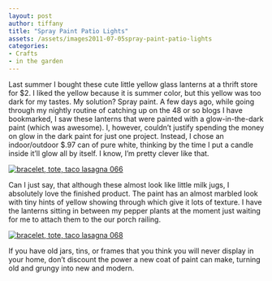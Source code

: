 ```yaml
---
layout: post
author: tiffany
title: "Spray Paint Patio Lights"
assets: /assets/images2011-07-05spray-paint-patio-lights
categories: 
- Crafts
- in the garden
---
```


Last summer I bought these cute little yellow glass lanterns at a thrift store for $2\. I liked the yellow because it is summer color, but this yellow was too dark for my tastes. My solution? Spray paint. A few days ago, while going through my nightly routine of catching up on the 48 or so blogs I have bookmarked, I saw these lanterns that were painted with a glow-in-the-dark paint (which was awesome). I, however, couldn’t justify spending the money on glow in the dark paint for just one project. Instead, I chose an indoor/outdoor $.97 can of pure white, thinking by the time I put a candle inside it’ll glow all by itself. I know, I’m pretty clever like that.

[![](jekyll_uploads/2011/06/bracelet-tote-taco-lasagna-066-575x381.jpg "bracelet, tote, taco lasagna 066")](http://www.sweetpeonies.com/2011/07/spray-paint-patio-lights/bracelet-tote-taco-lasagna-066/)

Can I just say, that although these almost look like little milk jugs, I absolutely love the finished product. The paint has an almost marbled look with tiny hints of yellow showing through which give it lots of texture. I have the lanterns sitting in between my pepper plants at the moment just waiting for me to attach them to the our porch railing.

[![](jekyll_uploads/2011/06/bracelet-tote-taco-lasagna-068-575x865.jpg "bracelet, tote, taco lasagna 068")](http://www.sweetpeonies.com/2011/07/spray-paint-patio-lights/bracelet-tote-taco-lasagna-068/)

If you have old jars, tins, or frames that you think you will never display in your home, don’t discount the power a new coat of paint can make, turning old and grungy into new and modern.